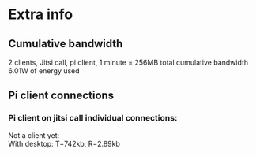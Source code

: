 # Extra info
## Cumulative bandwidth
2 clients, Jitsi call, pi client, 1 minute = 256MB total cumulative bandwidth   
6.01W of energy used
## Pi client connections 
### Pi client on jitsi call individual connections:      
Not a client yet:   
With desktop: T=742kb, R=2.89kb
